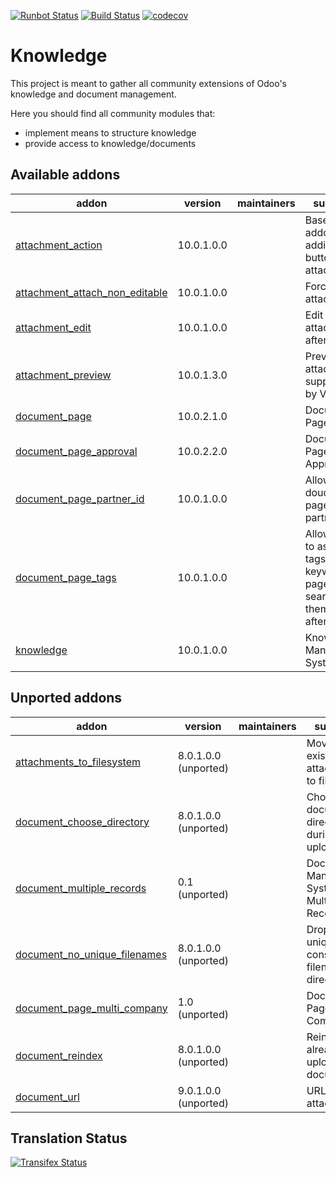 [![Runbot Status](https://runbot.odoo-community.org/runbot/badge/flat/119/10.0.svg)](https://runbot.odoo-community.org/runbot/repo/github-com-oca-knowledge-118)
[![Build Status](https://travis-ci.org/OCA/knowledge.svg?branch=10.0)](https://travis-ci.org/OCA/knowledge)
[![codecov](https://codecov.io/gh/OCA/knowledge/branch/10.0/graph/badge.svg)](https://codecov.io/gh/OCA/knowledge)

Knowledge
=========

This project is meant to gather all community extensions of Odoo's knowledge and document management.

Here you should find all community modules that:

- implement means to structure knowledge
- provide access to knowledge/documents

[//]: # (addons)

Available addons
----------------
addon | version | maintainers | summary
--- | --- | --- | ---
[attachment_action](attachment_action/) | 10.0.1.0.0 |  | Base for addons adding buttons to attachments
[attachment_attach_non_editable](attachment_attach_non_editable/) | 10.0.1.0.0 |  | Force enable attachments
[attachment_edit](attachment_edit/) | 10.0.1.0.0 |  | Edit attachments after upload
[attachment_preview](attachment_preview/) | 10.0.1.3.0 |  | Preview attachments supported by Viewer.js
[document_page](document_page/) | 10.0.2.1.0 |  | Document Page
[document_page_approval](document_page_approval/) | 10.0.2.2.0 |  | Document Page Approval
[document_page_partner_id](document_page_partner_id/) | 10.0.1.0.0 |  | Allows to link doucment pages to a partner
[document_page_tags](document_page_tags/) | 10.0.1.0.0 |  | Allows you to assign tags or keywords to pages and search for them afterwards
[knowledge](knowledge/) | 10.0.1.0.0 |  | Knowledge Management System


Unported addons
---------------
addon | version | maintainers | summary
--- | --- | --- | ---
[attachments_to_filesystem](attachments_to_filesystem/) | 8.0.1.0.0 (unported) |  | Move existing attachments to filesystem
[document_choose_directory](document_choose_directory/) | 8.0.1.0.0 (unported) |  | Choose a document's directory during upload
[document_multiple_records](document_multiple_records/) | 0.1 (unported) |  | Document Management System for Multiple Records
[document_no_unique_filenames](document_no_unique_filenames/) | 8.0.1.0.0 (unported) |  | Drop the uniquness constraint on filenames for directories
[document_page_multi_company](document_page_multi_company/) | 1.0 (unported) |  | Document Page Multi-Company
[document_reindex](document_reindex/) | 8.0.1.0.0 (unported) |  | Reindex your already uploaded documents
[document_url](document_url/) | 9.0.1.0.0 (unported) |  | URL attachment

[//]: # (end addons)

Translation Status
------------------
[![Transifex Status](https://www.transifex.com/projects/p/OCA-knowledge-10-0/chart/image_png)](https://www.transifex.com/projects/p/OCA-knowledge-10-0)
